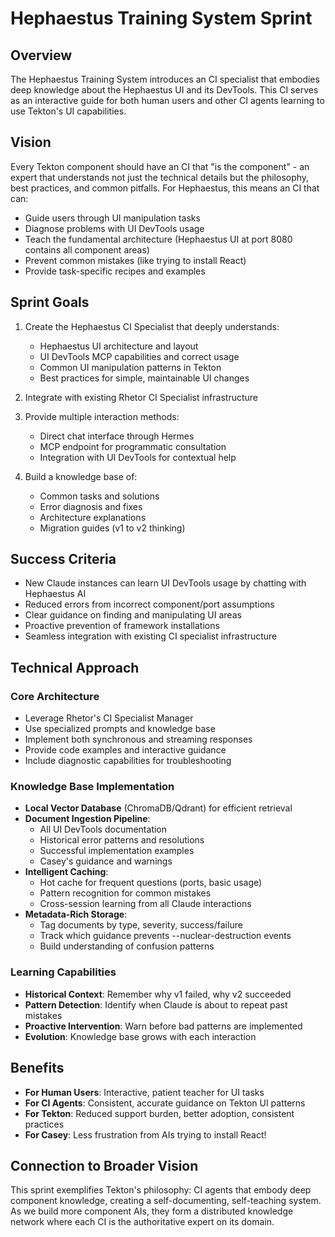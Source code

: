 # Hephaestus Training System Sprint

## Overview
The Hephaestus Training System introduces an CI specialist that embodies deep knowledge about the Hephaestus UI and its DevTools. This CI serves as an interactive guide for both human users and other CI agents learning to use Tekton's UI capabilities.

## Vision
Every Tekton component should have an CI that "is the component" - an expert that understands not just the technical details but the philosophy, best practices, and common pitfalls. For Hephaestus, this means an CI that can:
- Guide users through UI manipulation tasks
- Diagnose problems with UI DevTools usage
- Teach the fundamental architecture (Hephaestus UI at port 8080 contains all component areas)
- Prevent common mistakes (like trying to install React)
- Provide task-specific recipes and examples

## Sprint Goals
1. Create the Hephaestus CI Specialist that deeply understands:
   - Hephaestus UI architecture and layout
   - UI DevTools MCP capabilities and correct usage
   - Common UI manipulation patterns in Tekton
   - Best practices for simple, maintainable UI changes

2. Integrate with existing Rhetor CI Specialist infrastructure

3. Provide multiple interaction methods:
   - Direct chat interface through Hermes
   - MCP endpoint for programmatic consultation
   - Integration with UI DevTools for contextual help

4. Build a knowledge base of:
   - Common tasks and solutions
   - Error diagnosis and fixes
   - Architecture explanations
   - Migration guides (v1 to v2 thinking)

## Success Criteria
- New Claude instances can learn UI DevTools usage by chatting with Hephaestus AI
- Reduced errors from incorrect component/port assumptions
- Clear guidance on finding and manipulating UI areas
- Proactive prevention of framework installations
- Seamless integration with existing CI specialist infrastructure

## Technical Approach

### Core Architecture
- Leverage Rhetor's CI Specialist Manager
- Use specialized prompts and knowledge base
- Implement both synchronous and streaming responses
- Provide code examples and interactive guidance
- Include diagnostic capabilities for troubleshooting

### Knowledge Base Implementation
- **Local Vector Database** (ChromaDB/Qdrant) for efficient retrieval
- **Document Ingestion Pipeline**:
  - All UI DevTools documentation
  - Historical error patterns and resolutions
  - Successful implementation examples
  - Casey's guidance and warnings
- **Intelligent Caching**:
  - Hot cache for frequent questions (ports, basic usage)
  - Pattern recognition for common mistakes
  - Cross-session learning from all Claude interactions
- **Metadata-Rich Storage**:
  - Tag documents by type, severity, success/failure
  - Track which guidance prevents --nuclear-destruction events
  - Build understanding of confusion patterns

### Learning Capabilities
- **Historical Context**: Remember why v1 failed, why v2 succeeded
- **Pattern Detection**: Identify when Claude is about to repeat past mistakes
- **Proactive Intervention**: Warn before bad patterns are implemented
- **Evolution**: Knowledge base grows with each interaction

## Benefits
- **For Human Users**: Interactive, patient teacher for UI tasks
- **For CI Agents**: Consistent, accurate guidance on Tekton UI patterns
- **For Tekton**: Reduced support burden, better adoption, consistent practices
- **For Casey**: Less frustration from AIs trying to install React!

## Connection to Broader Vision
This sprint exemplifies Tekton's philosophy: CI agents that embody deep component knowledge, creating a self-documenting, self-teaching system. As we build more component AIs, they form a distributed knowledge network where each CI is the authoritative expert on its domain.